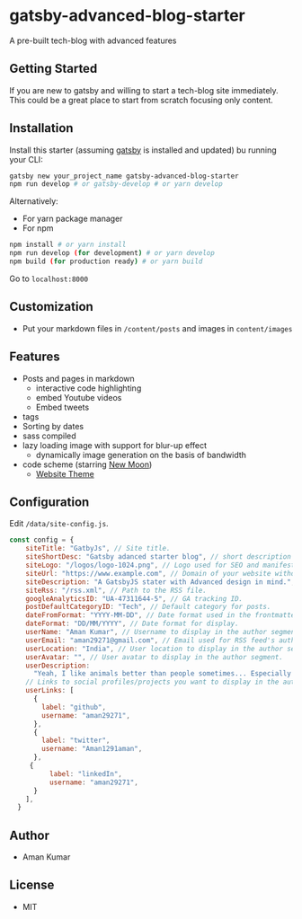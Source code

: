 # gatsby-advanced-blog-starter
A pre-built tech-blog with advanced features 
## Getting Started
If you are new to gatsby and willing to start a tech-blog site immediately. This could be a great place to start from scratch focusing only content.

## Installation
Install this starter (assuming [gatsby]('https://gatsbyjs.org) is installed and updated) bu running your CLI:
```sh
gatsby new your_project_name gatsby-advanced-blog-starter
npm run develop # or gatsby-develop # or yarn develop 
```
Alternatively:
- For yarn package manager
- For npm 
```bash
npm install # or yarn install
npm run develop (for development) # or yarn develop
npm build (for production ready) # or yarn build
```
Go to `localhost:8000`
## Customization
- Put your markdown files in `/content/posts` and images in `content/images`
## Features
- Posts and pages in markdown
    - interactive code highlighting
    - embed Youtube videos
    - Embed tweets
- tags
- Sorting by dates
- sass compiled
- lazy loading image with support for blur-up effect
    - dynamically image generation on the basis of bandwidth
- code scheme (starring [New Moon](https://taniarascia.github.io/new-moon))
    - [Website Theme](www.taniarascia.com)
## Configuration
Edit `/data/site-config.js`.
```js
const config = {
    siteTitle: "GatbyJs", // Site title.
    siteShortDesc: "Gatsby adanced starter blog", // short description
    siteLogo: "/logos/logo-1024.png", // Logo used for SEO and manifest.
    siteUrl: "https://www.example.com", // Domain of your website without pathPrefix.
    siteDescription: "A GatsbyJS stater with Advanced design in mind.", // Website description used for RSS feeds/meta description tag.
    siteRss: "/rss.xml", // Path to the RSS file.
    googleAnalyticsID: "UA-47311644-5", // GA tracking ID.
    postDefaultCategoryID: "Tech", // Default category for posts.
    dateFromFormat: "YYYY-MM-DD", // Date format used in the frontmatter.
    dateFormat: "DD/MM/YYYY", // Date format for display.
    userName: "Aman Kumar", // Username to display in the author segment.
    userEmail: "aman29271@gmail.com", // Email used for RSS feed's author segment
    userLocation: "India", // User location to display in the author segment.
    userAvatar: "", // User avatar to display in the author segment.
    userDescription:
      "Yeah, I like animals better than people sometimes... Especially dogs. Dogs are the best. Every time you come home, they act like they haven't seen you in a year. And the good thing about dogs... is they got different dogs for different people.", // User description to display in the author segment.
    // Links to social profiles/projects you want to display in the author segment/navigation bar.
    userLinks: [
      {
        label: "github",
        username: "aman29271",
      },
      {
        label: "twitter",
        username: "Aman1291aman",
      },
     {
          label: "linkedIn",
          username: "aman29271",
      }
    ],
  }
```
## Author
- Aman Kumar
## License
- MIT
